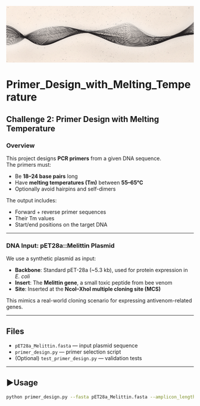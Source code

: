 ![Banner](assets/github_banner.png)

# Primer_Design_with_Melting_Temperature

## Challenge 2: Primer Design with Melting Temperature

### Overview

This project designs **PCR primers** from a given DNA sequence.  
The primers must:

- Be **18–24 base pairs** long
- Have **melting temperatures (Tm)** between **55–65°C**
- Optionally avoid hairpins and self-dimers

The output includes:
- Forward + reverse primer sequences
- Their Tm values
- Start/end positions on the target DNA

---

### DNA Input: pET28a::Melittin Plasmid

We use a synthetic plasmid as input:
- **Backbone**: Standard pET-28a (~5.3 kb), used for protein expression in *E. coli*
- **Insert**: The **Melittin gene**, a small toxic peptide from bee venom
- **Site**: Inserted at the **NcoI–XhoI multiple cloning site (MCS)**

This mimics a real-world cloning scenario for expressing antivenom-related genes.

---

## Files

- `pET28a_Melittin.fasta` — input plasmid sequence
- `primer_design.py` — primer selection script
- (Optional) `test_primer_design.py` — validation tests

---

## ▶Usage

```bash
python primer_design.py --fasta pET28a_Melittin.fasta --amplicon_length 500
```